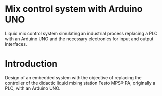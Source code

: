 # Mix control system with Arduino UNO
Liquid mix control system simulating an industrial process replacing a PLC with an Arduino UNO and the necessary electronics for input and output interfaces.

# Introduction
Design of an embedded system with the objective of replacing the controller of the didactic liquid mixing station Festo MPS® PA, originally a PLC, with an Arduino UNO.
